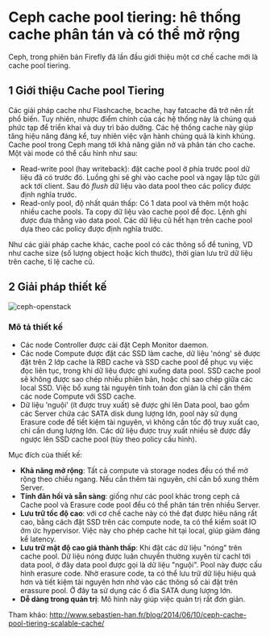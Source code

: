 # Ceph cache pool tiering: hê thống cache phân tán và có thể mở rộng
Ceph, trong phiên bản Firefly đã lần đầu giới thiệu một cơ chế cache mới là cache pool tiering.

## 1 Giới thiệu Cache pool Tiering
Các giải pháp cache như Flashcache, bcache, hay fatcache đã trở nên rất phổ biến. Tuy nhiên, nhược điểm chính của các hệ thống này là chúng quá phức tạp để triển khai và duy trì bảo dưỡng. Các hệ thống cache này giúp tăng hiệu năng đáng kể, tuy nhiên việc vận hành chúng quả là kinh khủng.
Cache pool trong Ceph mang tới khả năng giãn nở và phân tán cho cache. Một vài mode có thể cấu hình như sau:
 - Read-write pool (hay writeback): đặt cache pool ở phía trước pool dữ liệu đã có trước đó. Luồng ghi sẽ ghi vào cache pool và ngay lập tức gửi ack tới client. Sau đó *flush* dữ liệu vào data pool theo các policy được định nghĩa trước.
 - Read-only pool, độ nhất quán thấp: Có 1 data pool và thêm một hoặc nhiều cache pools. Ta copy dữ liệu vào cache pool để đọc. Lệnh ghi được đưa thẳng vào data pool. Các dữ liệu cũ hết hạn trên cache pool dựa theo các policy được định nghĩa trước.

 Như các giải pháp cache khác, cache pool có các thông số để tuning, VD như cache size (số lượng object hoặc kích thước), thời gian lưu trữ dữ liệu trên cache, tỉ lệ cache cũ.

## 2 Giải pháp thiết kế
![ceph-openstack](http://image.prntscr.com/image/08045be4a6064497ae107368af14ace9.png)
### Mô tả thiết kế
 - Các node Controller được cài đặt Ceph Monitor daemon.
 - Các node Compute được đặt các SSD làm cache, dữ liệu 'nóng' sẽ được đặt trên 2 lớp cache là RBD cache và SSD cache pool để phục vụ việc đọc liên tục, trong khi dữ liệu được ghi xuống data pool. SSD cache pool sẽ không được sao chép nhiều phiên bản, hoặc chỉ sao chép giữa các local SSD. Việc bổ xung tài nguyên tính toán đon giản là chỉ cần thêm các node Compute với SSD cache.
 - Dữ liệu 'nguội' (ít được truy xuất) sẽ được ghi lên Data pool, bao gồm các Server chứa các SATA disk dung lượng lớn, pool này sử dụng Erasure code để tiết kiệm tài nguyên, vì không cần tốc độ truy xuất cao, chỉ cần dung lượng lớn. Các dữ liệu được truy xuất nhiều sẽ được đẩy ngược lên SSD cache pool (tùy theo policy cấu hình).

Mục đích của thiết kế:

 - **Khả năng mở rộng**: Tất cả compute và storage nodes đều có thể mở rộng theo chiều ngang. Nếu cần thêm tài nguyên, chỉ cần bổ xung thêm Server.
 - **Tính đãn hồi và sẵn sàng**: giống như các pool khác trong ceph cả Cache pool và Erasure code pool đểu có thể phân tán trên nhiều Server.
 - **Lưu trữ tốc độ cao**: với cơ chế cache này có thẻ đạt được hiêu năng rất cao, bằng cách đặt SSD trên các compute node, ta có thể kiểm soát IO ởm ức hypervisor. Việc này cho phép cache hit tại local, giúp giảm đáng kể latency.
 - **Lưu trữ mật độ cao giá thành thấp**: Khi đặt các dữ liệu "nóng" trên cache pool. Dữ liệu nóng được luân chuyển thường xuyên từ cachl tới data pool, ở đây data pool được gọi là dữ liệu "nguội". Pool này được cấu hình erasure code. Nhờ erasure code, ta có thể lưu trữ dữ liệu hiệu quả hơn và tiết kiệm tài nguyên hơn nhờ vào các thông số cài đặt trên erassure pool.
 Ở đây ta sử dụng các ổ đĩa SATA dung lượng lớn.
 - **Dễ dàng trong quản trị**: Mô hình này giúp việc quản trị rất đơn giản.

 Tham khảo:
 http://www.sebastien-han.fr/blog/2014/06/10/ceph-cache-pool-tiering-scalable-cache/


